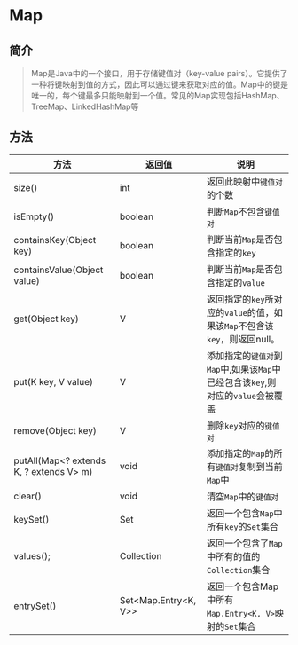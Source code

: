 # Map



## 简介

> Map是Java中的一个接口，用于存储键值对（key-value pairs）。它提供了一种将键映射到值的方式，因此可以通过键来获取对应的值。Map中的键是唯一的，每个键最多只能映射到一个值。常见的Map实现包括HashMap、TreeMap、LinkedHashMap等
>



## 方法

| 方法                                    | 返回值               | 说明                                                         |
| --------------------------------------- | -------------------- | ------------------------------------------------------------ |
| size()                                  | int                  | 返回此映射中`键值对`的个数                                   |
| isEmpty()                               | boolean              | 判断`Map`不包含`键值对`                                      |
| containsKey(Object key)                 | boolean              | 判断当前`Map`是否包含指定的`key`                             |
| containsValue(Object value)             | boolean              | 判断当前`Map`是否包含指定的`value`                           |
| get(Object key)                         | V                    | 返回指定的`key`所对应的`value`的值，如果该`Map`不包含该`key`，则返回null。 |
| put(K key, V value)                     | V                    | 添加指定的`键值对`到`Map`中,如果该`Map`中已经包含该`key`,则对应的`value`会被覆盖 |
| remove(Object key)                      | V                    | 删除`key`对应的`键值对`                                      |
| putAll(Map<? extends K, ? extends V> m) | void                 | 添加指定的`Map`的所有`键值对`复制到当前`Map`中               |
| clear()                                 | void                 | 清空`Map`中的`键值对`                                        |
| keySet()                                | Set<K>               | 返回一个包含`Map`中所有`key`的`Set`集合                      |
| values();                               | Collection<V>        | 返回一个包含了`Map`中所有的值的`Collection`集合              |
| entrySet()                              | Set<Map.Entry<K, V>> | 返回一个包含Map中所有`Map.Entry<K, V>`映射的`Set`集合        |


